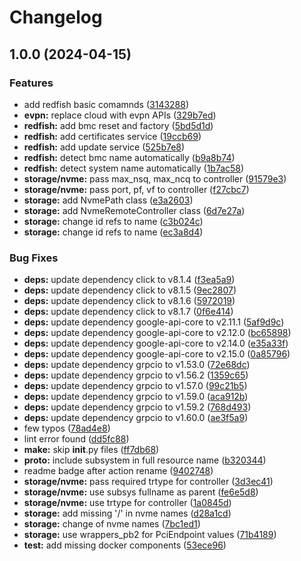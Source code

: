 # Changelog

## 1.0.0 (2024-04-15)


### Features

* add redfish basic comamnds ([3143288](https://github.com/sandersms/pydpu/commit/314328835931993a4fad7f3a9936365b2ad32026))
* **evpn:** replace cloud with evpn APIs ([329b7ed](https://github.com/sandersms/pydpu/commit/329b7ed08bfc2732c49a29b1e029b42b8f2e685a))
* **redfish:** add bmc reset and factory ([5bd5d1d](https://github.com/sandersms/pydpu/commit/5bd5d1d6c63aef98947f7c25a41f92a71f4b32fa))
* **redfish:** add certificates service ([19ccb69](https://github.com/sandersms/pydpu/commit/19ccb69f09325e9628189f2861081920488f804f))
* **redfish:** add update service ([525b7e8](https://github.com/sandersms/pydpu/commit/525b7e8b5f96c07557cfbebcaee7794e482db37f))
* **redfish:** detect bmc name automatically ([b9a8b74](https://github.com/sandersms/pydpu/commit/b9a8b74850fb5de770b1e3a0b57db31acfbcc45c))
* **redfish:** detect system name automatically ([1b7ac58](https://github.com/sandersms/pydpu/commit/1b7ac586fb90a6ac818c4f271ffb9ebab13f84e2))
* **storage/nvme:** pass max_nsq, max_ncq to controller ([91579e3](https://github.com/sandersms/pydpu/commit/91579e389e195367e034b03ea80d671db722e54b))
* **storage/nvme:** pass port, pf, vf to controller ([f27cbc7](https://github.com/sandersms/pydpu/commit/f27cbc797592b6d2a6a6068998c6c3ed5e6b038d))
* **storage:** add NvmePath class ([e3a2603](https://github.com/sandersms/pydpu/commit/e3a26039b79705037b2e7fc63e856649e6d755a4))
* **storage:** add NvmeRemoteController class ([6d7e27a](https://github.com/sandersms/pydpu/commit/6d7e27a8dee26eb70ee00c69d723d07c7a56e816))
* **storage:** change id refs to name ([c3b024c](https://github.com/sandersms/pydpu/commit/c3b024ce1d029005d385a1e2da0fe54ea578279b))
* **storage:** change id refs to name ([ec3a8d4](https://github.com/sandersms/pydpu/commit/ec3a8d41163c44ba928a1a92dc857b58d0dedc9e))


### Bug Fixes

* **deps:** update dependency click to v8.1.4 ([f3ea5a9](https://github.com/sandersms/pydpu/commit/f3ea5a90c86748e85086dfee94873adb3c2915c9))
* **deps:** update dependency click to v8.1.5 ([9ec2807](https://github.com/sandersms/pydpu/commit/9ec2807a5bd7fdcdba7af6c2347534d81b965b3b))
* **deps:** update dependency click to v8.1.6 ([5972019](https://github.com/sandersms/pydpu/commit/5972019a3d0642ac741d30963d40368ec600183f))
* **deps:** update dependency click to v8.1.7 ([0f6e414](https://github.com/sandersms/pydpu/commit/0f6e414e68350a3382ddc6d1bc16da0f1b7abecb))
* **deps:** update dependency google-api-core to v2.11.1 ([5af9d9c](https://github.com/sandersms/pydpu/commit/5af9d9c30b666efb4584d19b313c2ddc27f32aa0))
* **deps:** update dependency google-api-core to v2.12.0 ([bc65898](https://github.com/sandersms/pydpu/commit/bc65898be91fe3beab7bb1b81a4653d95b8b5e90))
* **deps:** update dependency google-api-core to v2.14.0 ([e35a33f](https://github.com/sandersms/pydpu/commit/e35a33fd76a27d2ab23449beffaec38e570d9160))
* **deps:** update dependency google-api-core to v2.15.0 ([0a85796](https://github.com/sandersms/pydpu/commit/0a8579643938791bfb6a2acf417e77aca9c1f5ec))
* **deps:** update dependency grpcio to v1.53.0 ([72e68dc](https://github.com/sandersms/pydpu/commit/72e68dc8f95648722fe27a518ff72f0818cae7db))
* **deps:** update dependency grpcio to v1.56.2 ([1359c65](https://github.com/sandersms/pydpu/commit/1359c656bb3d780f365f44fee776dcfa7ce1fd93))
* **deps:** update dependency grpcio to v1.57.0 ([99c21b5](https://github.com/sandersms/pydpu/commit/99c21b51f28f164e01017f5f474c8c8c07cffb3c))
* **deps:** update dependency grpcio to v1.59.0 ([aca912b](https://github.com/sandersms/pydpu/commit/aca912b62fedfb1361d10a47f6ffb6f5a4ebdcc3))
* **deps:** update dependency grpcio to v1.59.2 ([768d493](https://github.com/sandersms/pydpu/commit/768d493715eb2107949914fca5331b4088649c22))
* **deps:** update dependency grpcio to v1.60.0 ([ae3f5a9](https://github.com/sandersms/pydpu/commit/ae3f5a904611d81472e53b92c4579bf3cf69e753))
* few typos ([78ad4e8](https://github.com/sandersms/pydpu/commit/78ad4e85d08b3e888947398194130f6a18bcde3a))
* lint error found ([dd5fc88](https://github.com/sandersms/pydpu/commit/dd5fc88912578246c4f1b38555c55dcd23c48e49))
* **make:** skip __init__.py files ([ff7db68](https://github.com/sandersms/pydpu/commit/ff7db686aee9ddcb64a42eabb6fdd164648827ee))
* **proto:** include subsystem in full resource name ([b320344](https://github.com/sandersms/pydpu/commit/b320344d80aa37964a1078b4897ade5a6f32dbeb))
* readme badge after action rename ([9402748](https://github.com/sandersms/pydpu/commit/940274833054597f56c00d350482f04189ffbdba))
* **storage/nvme:** pass required trtype for controller ([3d3ec41](https://github.com/sandersms/pydpu/commit/3d3ec4110449276f8ef7ebd744800f04f9f4a9b7))
* **storage/nvme:** use subsys fullname as parent ([fe6e5d8](https://github.com/sandersms/pydpu/commit/fe6e5d8fe00449fec508adb4b4e05e047df0e8d7))
* **storage/nvme:** use trtype for controller ([1a0845d](https://github.com/sandersms/pydpu/commit/1a0845d09e21e2f60295cfdebc62bc3c855b9403))
* **storage:** add missing '/' in nvme names ([d28a1cd](https://github.com/sandersms/pydpu/commit/d28a1cd47ebc3fbdcc6000a62cb963066fdd2b2f))
* **storage:** change of nvme names ([7bc1ed1](https://github.com/sandersms/pydpu/commit/7bc1ed153768a5e5d6754f9130fae595f059a612))
* **storage:** use wrappers_pb2 for PciEndpoint values ([71b4189](https://github.com/sandersms/pydpu/commit/71b4189b3daf1eada72d325a2eb2c72b545b988b))
* **test:** add missing docker components ([53ece96](https://github.com/sandersms/pydpu/commit/53ece96a6f4fc8f8611e4ca7f4d6cf8310141073))
